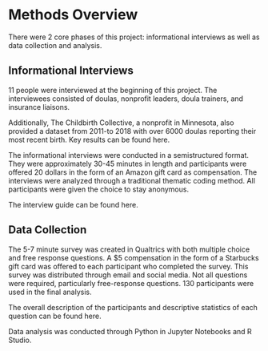 # Methods Overview 
There were 2 core phases of this project: informational interviews as well as data collection and analysis. 

## Informational Interviews
11 people were interviewed at the beginning of this project. The interviewees consisted of doulas, nonprofit leaders, doula trainers, and insurance liaisons.

Additionally, The Childbirth Collective, a nonprofit in Minnesota, also provided a dataset from 2011-to 2018 with over 6000 doulas reporting their most recent birth. Key results can be found here.

The informational interviews were conducted in a semistructured format. They were approximately 30-45 minutes in length and participants were offered 20 dollars in the form of an Amazon gift card as compensation. The interviews were analyzed through a traditional thematic coding method. All participants were given the choice to stay anonymous. 

The interview guide can be found here. 


## Data Collection
The 5-7 minute survey was created in Qualtrics with both multiple choice and free response questions. A $5 compensation in the form of a Starbucks gift card was offered to each participant who completed the survey. This survey was distributed through email and social media. Not all questions were required, particularly free-response questions. 130 participants were used in the final analysis.

The overall description of the participants and descriptive statistics of each question can be found here. 

Data analysis was conducted through Python in Jupyter Notebooks and R Studio. 

